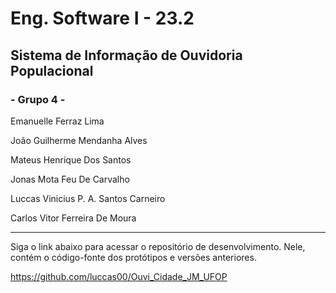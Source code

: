 ﻿# Eng. Software I - 23.2

## Sistema de Informação de Ouvidoria Populacional

### - Grupo 4 -
Emanuelle Ferraz Lima

João Guilherme Mendanha Alves

Mateus Henrique Dos Santos

Jonas Mota Feu De Carvalho

Luccas Vinicius P. A. Santos Carneiro

Carlos Vitor Ferreira De Moura


________________________________________________

Siga o link abaixo para acessar o repositório de desenvolvimento. Nele, contém o código-fonte dos protótipos e versões anteriores.

https://github.com/luccas00/Ouvi_Cidade_JM_UFOP
